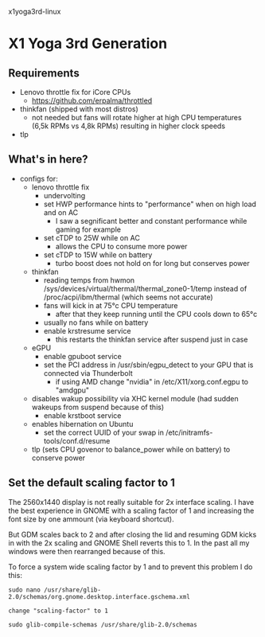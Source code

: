 x1yoga3rd-linux

# X1 Yoga 3rd Generation

## Requirements
- Lenovo throttle fix for iCore CPUs
  - https://github.com/erpalma/throttled
- thinkfan (shipped with most distros)
  - not needed but fans will rotate higher at high CPU temperatures (6,5k RPMs vs 4,8k RPMs) resulting in higher clock speeds
- tlp

## What's in here?
- configs for:
  - lenovo throttle fix
    - undervolting
    - set HWP performance hints to "performance" when on high load and on AC
      - I saw a segnificant better and constant performance while gaming for example
    - set cTDP to 25W while on AC
      - allows the CPU to consume more power
    - set cTDP to 15W while on battery
      - turbo boost does not hold on for long but conserves power
  - thinkfan
    - reading temps from hwmon /sys/devices/virtual/thermal/thermal_zone0-1/temp instead of /proc/acpi/ibm/thermal (which seems not accurate)
    - fans will kick in at 75°c CPU temperature
      - after that they keep running until the CPU cools down to 65°c
    - usually no fans while on battery
    - enable krstresume service
      - this restarts the thinkfan service after suspend just in case
  - eGPU
    - enable gpuboot service
    - set the PCI address in /usr/sbin/egpu_detect to your GPU that is connected via Thunderbolt
      - if using AMD change "nvidia" in /etc/X11/xorg.conf.egpu to "amdgpu"
  - disables wakup possibility via XHC kernel module (had sudden wakeups from suspend because of this)
    - enable krstboot service
  - enables hibernation on Ubuntu
    - set the correct UUID of your swap in /etc/initramfs-tools/conf.d/resume
  - tlp (sets CPU govenor to balance_power while on battery) to conserve power

## Set the default scaling factor to 1

The 2560x1440 display is not really suitable for 2x interface scaling. I have the best experience in GNOME with a scaling factor of 1 and increasing the font size by one ammount (via keyboard shortcut).

But GDM scales back to 2 and after closing the lid and resuming GDM kicks in with the 2x scaling and GNOME Shell reverts this to 1. In the past all my windows were then rearranged because of this.

To force a system wide scaling factor by 1 and to prevent this problem I do this:

`
sudo nano /usr/share/glib-2.0/schemas/org.gnome.desktop.interface.gschema.xml
`

`
change "scaling-factor" to 1
`

`
sudo glib-compile-schemas /usr/share/glib-2.0/schemas
`


